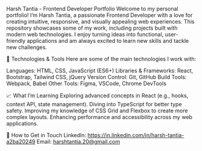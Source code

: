 Harsh Tantia - Frontend Developer Portfolio
Welcome to my personal portfolio! I’m Harsh Tantia, a passionate Frontend Developer with a love for creating intuitive, responsive, and visually appealing web experiences. This repository showcases some of my work, including projects built with modern web technologies. I enjoy turning ideas into functional, user-friendly applications and am always excited to learn new skills and tackle new challenges.

🚀 Technologies & Tools
Here are some of the main technologies I work with:

Languages: HTML, CSS, JavaScript (ES6+)
Libraries & Frameworks: React, Bootstrap, Tailwind CSS, jQuery
Version Control: Git, GitHub
Build Tools: Webpack, Babel
Other Tools: Figma, VSCode, Chrome DevTools

📈 What I’m Learning
Exploring advanced concepts in React (e.g., hooks, context API, state management).
Diving into TypeScript for better type safety.
Improving my knowledge of CSS Grid and Flexbox to create more complex layouts.
Enhancing performance and accessibility across my web applications.

🌱 How to Get in Touch
LinkedIn: https://in.linkedin.com/in/harsh-tantia-a2ba20249
Email: harshtantia.20@gmail.com
